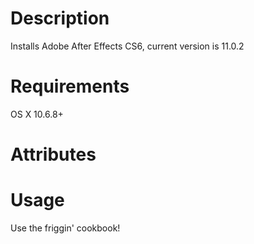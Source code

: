Description
===========
Installs Adobe After Effects CS6, current version is 11.0.2

Requirements
============
OS X 10.6.8+

Attributes
==========

Usage
=====
Use the friggin' cookbook!
